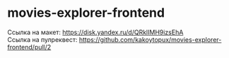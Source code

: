 # movies-explorer-frontend

Ссылка на макет: https://disk.yandex.ru/d/QRklIMH9izsEhA  
Ссылка на пулреквест: https://github.com/kakoytopux/movies-explorer-frontend/pull/2